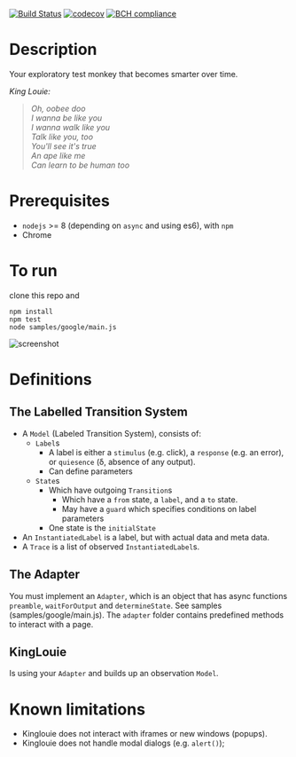 [![Build Status](https://travis-ci.org/lenntt/kinglouie.svg?branch=master)](https://travis-ci.org/lenntt/kinglouie)
[![codecov](https://codecov.io/gh/lenntt/kinglouie/branch/master/graph/badge.svg)](https://codecov.io/gh/lenntt/kinglouie)
[![BCH compliance](https://bettercodehub.com/edge/badge/lenntt/kinglouie?branch=master)](https://bettercodehub.com/)

# Description

Your exploratory test monkey that becomes smarter over time.

_King Louie:_
>_Oh, oobee doo_<br/>
>_I wanna be like you_<br/>
>_I wanna walk like you_<br/>
>_Talk like you, too_<br/>
>_You'll see it's true_<br/>
>_An ape like me_<br/>
>_Can learn to be human too_


# Prerequisites

* `nodejs` >= 8 (depending on `async` and using es6), with `npm`
* Chrome

# To run

clone this repo and
```
npm install
npm test
node samples/google/main.js
```

![screenshot](screen.png)

# Definitions

## The Labelled Transition System
* A `Model` (Labeled Transition System), consists of:
    * `Label`s
        * A label is either a `stimulus` (e.g. click), a `response` (e.g. an error), or `quiesence` (δ, absence of any output).
        * Can define parameters
    * `State`s
        * Which have outgoing `Transition`s
            * Which have a `from` state, a `label`, and a `to` state.
            * May have a `guard` which specifies conditions on label parameters
        * One state is the `initialState`
* An `InstantiatedLabel` is a label, but with actual data and meta data.
* A `Trace` is a list of observed `InstantiatedLabel`s.

## The Adapter
You must implement an `Adapter`, which is an object that has async functions `preamble`, `waitForOutput` and `determineState`. See samples (samples/google/main.js).
The `adapter` folder contains predefined methods to interact with a page.

## KingLouie
Is using your `Adapter` and builds up an observation `Model`.


# Known limitations
- Kinglouie does not interact with iframes or new windows (popups).
- Kinglouie does not handle modal dialogs (e.g. `alert()`);

